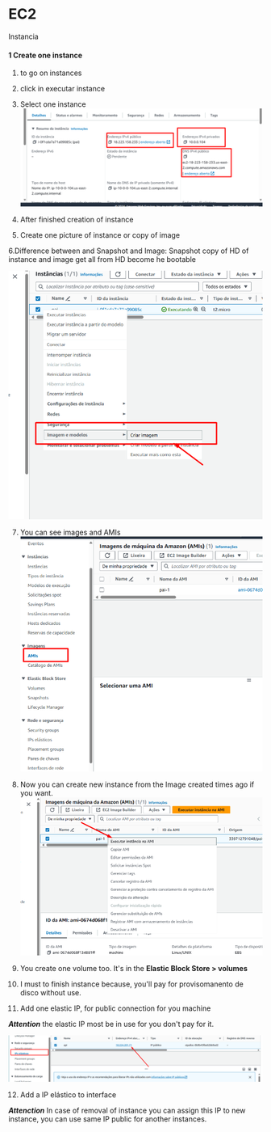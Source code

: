 # EC2
Instancia


#### 1 Create one instance

1. to go on instances
2. click in executar instance
3. Select one instance
![alt text](image.png)

4. After finished creation of instance
5. Create one picture of instance or copy of image

6.Difference between and Snapshot and Image: Snapshot copy of HD of instance and image get all from HD become he bootable

![alt text](image-1.png)

7. You can see images and AMIs
![alt text](image-2.png)

8. Now you can create new instance from the Image created times ago if you want.
![alt text](image-3.png)

9. You create one volume too. It's in the **Elastic Block Store > volumes**

10. I must to finish instance because, you'll pay for provisomanento de disco without use.



11. Add one elastic IP, for public connection for you machine

***Attention*** the elastic IP most be in use for you don't pay for it.

![alt text](image-4.png)

12. Add a IP elástico to interface 

***Attenction*** In case of removal of instance you can assign this IP to
new instance, you can use same IP public for another instances.
